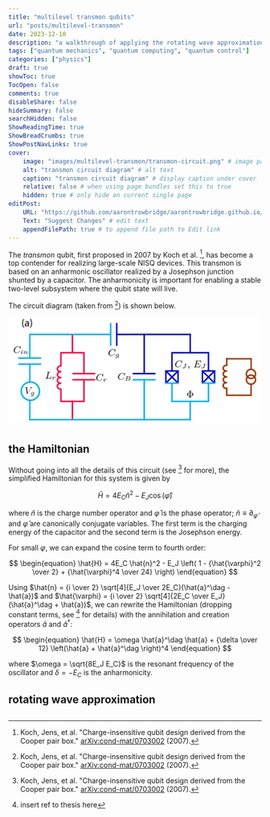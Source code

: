 ```yaml
---
title: "multilevel transmon qubits"
url: "posts/multilevel-transmon"
date: 2023-12-10
description: "a walkthrough of applying the rotating wave approximation to a driven multilevel transmon qubit"
tags: ["quantum mechanics", "quantum computing", "quantum control"]
categories: ["physics"] 
draft: true 
showToc: true
TocOpen: false 
comments: true 
disableShare: false
hideSummary: false 
searchHidden: false 
ShowReadingTime: true
ShowBreadCrumbs: true
ShowPostNavLinks: true 
cover:
    image: "images/multilevel-transmon/transmon-circuit.png" # image path/url
    alt: "transmon circuit diagram" # alt text
    caption: "transmon circuit diagram" # display caption under cover
    relative: false # when using page bundles set this to true
    hidden: true # only hide on current single page
editPost:
    URL: "https://github.com/aarontrowbridge/aarontrowbridge.github.io/content"
    Text: "Suggest Changes" # edit text
    appendFilePath: true # to append file path to Edit link
---
```


The *transmon* qubit, first proposed in 2007 by Koch et al. [^1], has become a top contender for realizing large-scale NISQ devices.  This transmon is based on an anharmonic oscillator realized by a Josephson junction shunted by a capacitor. The anharmonicity is important for enabling a stable two-level subsystem where the qubit state will live. 

The circuit diagram (taken from [^1]) is shown below. 

![transmon circuit diagram](/images/multilevel-transmon/transmon-circuit.png)

## the Hamiltonian

Without going into all the details of this circuit (see [^1] for more), the simplified Hamiltonian for this system is given by

$$
\begin{equation}
\hat{H} = 4E_C \hat{n}^2 - E_J \cos (\hat{\varphi}) 
\end{equation}
$$

where $\hat{n}$ is the charge number operator and $\hat{\varphi}$ is the phase operator; $\hat{n} \equiv \partial_{\hat{\varphi}}$ and $\hat{\varphi}$ are canonically conjugate variables. The first term is the charging energy of the capacitor and the second term is the Josephson energy.

For small $\varphi$, we can expand the cosine term to fourth order:

$$
\begin{equation}
\hat{H} = 4E_C \hat{n}^2 - E_J \left( 1 - {\hat{\varphi}^2 \over 2} + {\hat{\varphi}^4 \over 24} \right) 
\end{equation}
$$



Using $\hat{n} = {i \over 2} \sqrt[4]{E_J \over 2E_C}(\hat{a}^\dag - \hat{a})$ and $\hat{\varphi} = {i \over 2} \sqrt[4]{2E_C \over E_J}(\hat{a}^\dag + \hat{a})$, we can rewrite the Hamiltonian (dropping constant terms, see [^2] for details) with the annihilation and creation operators $\hat{a}$ and $\hat{a}^\dag$:

$$
\begin{equation}
\hat{H} = \omega \hat{a}^\dag \hat{a} + {\delta \over 12} \left(\hat{a} + \hat{a}^\dag \right)^4
\end{equation}
$$

where $\omega = \sqrt{8E_J E_C}$ is the resonant frequency of the oscillator and $\delta = -E_C$ is the anharmonicity.

## rotating wave approximation


## 








[^1]: Koch, Jens, et al. "Charge-insensitive qubit design derived from the Cooper pair box." [arXiv:cond-mat/0703002](https://arxiv.org/abs/cond-mat/0703002) (2007).
[^2]: insert ref to thesis here 
 
